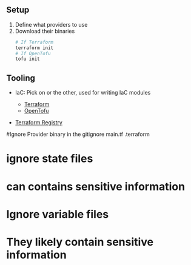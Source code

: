## Setup

1. Define what providers to use
2. Download their binaries
   ```sh
   # If Terraform
   terraform init
   # If OpenTofu
   tofu init
   ```

## Tooling

- IaC: Pick on or the other, used for writing IaC modules

  - [Terraform]()
  - [OpenTofu]()

- [Terraform Registry](https://registry.terraform.io/)

#Ignore Provider binary in the gitignore
main.tf
.terraform

# ignore state files

# can contains sensitive information

<!--  *tfstate* -->

# Ignore variable files

# They likely contain sensitive information

<!-- *tfvars* -->
